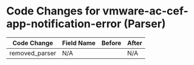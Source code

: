 # Code Changes for vmware-ac-cef-app-notification-error (Parser)

| Code Change | Field Name | Before | After |
|-------------|------------|--------|-------|
| removed_parser | N/A |  | N/A |